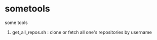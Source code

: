 sometools
=========

some tools

1. get_all_repos.sh :
  clone or fetch all one's repositories by username
